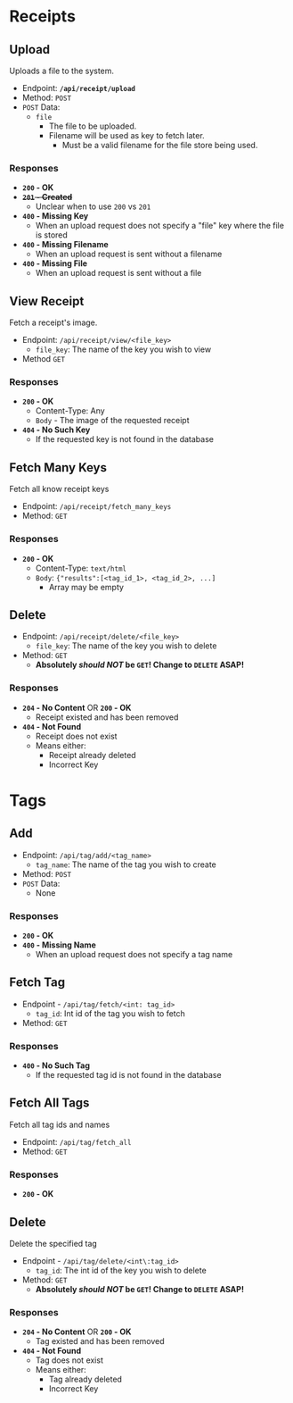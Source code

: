 # Receipts
## Upload
Uploads a file to the system. 

- Endpoint: **`/api/receipt/upload`**
- Method: `POST`
- `POST` Data:
  - `file`
    - The file to be uploaded.
    - Filename will be used as key to fetch later.
      - Must be a valid filename for the file store being used.

### Responses
- **`200` - OK**
- ~~**`201` - Created**~~
  - Unclear when to use `200` vs `201`
- **`400` - Missing Key**
  - When an upload request does not specify a "file" key where the file is stored
- **`400` - Missing Filename**
  - When an upload request is sent without a filename
- **`400` - Missing File**
  - When an upload request is sent without a file

## View Receipt
Fetch a receipt's image.
- Endpoint: `/api/receipt/view/<file_key>`
  - `file_key`: The name of the key you wish to view
- Method `GET`

### Responses
- **`200` - OK**
  - Content-Type: Any
  - `Body` - The image of the requested receipt
- **`404` - No Such Key**
  - If the requested key is not found in the database

## Fetch Many Keys
Fetch all know receipt keys
- Endpoint: `/api/receipt/fetch_many_keys`
- Method: `GET`

### Responses
- **`200` - OK**
  - Content-Type: `text/html`
  - `Body`: `{"results":[<tag_id_1>, <tag_id_2>, ...]`
    - Array may be empty

## Delete
- Endpoint: `/api/receipt/delete/<file_key>`
  - `file_key`: The name of the key you wish to delete
- Method: `GET`
  - **Absolutely _should NOT_ be `GET`! Change to `DELETE` ASAP!**

### Responses
- **`204` - No Content** OR **`200` - OK**
  - Receipt existed and has been removed
- **`404` - Not Found**
  - Receipt does not exist
  - Means either:
    - Receipt already deleted
    - Incorrect Key


# Tags
## Add
- Endpoint:  `/api/tag/add/<tag_name>`
  - `tag_name`: The name of the tag you wish to create
- Method: `POST`
- `POST` Data:
  - None

### Responses
- **`200` - OK**
- **`400` - Missing Name**
  - When an upload request does not specify a tag name

## Fetch Tag
- Endpoint - `/api/tag/fetch/<int: tag_id>`
  - `tag_id`: Int id of the tag you wish to fetch
- Method: `GET`

### Responses
- **`400` - No Such Tag**
  - If the requested tag id is not found in the database

## Fetch All Tags
Fetch all tag ids and names
- Endpoint: `/api/tag/fetch_all`
- Method: `GET`

### Responses
- **`200` - OK**

## Delete
Delete the specified tag
- Endpoint - `/api/tag/delete/<int\:tag_id>`
  - `tag_id`: The int id of the key you wish to delete
- Method: `GET`
  - **Absolutely _should NOT_ be `GET`! Change to `DELETE` ASAP!**

### Responses
- **`204` - No Content** OR **`200` - OK**
  - Tag existed and has been removed
- **`404` - Not Found**
  - Tag does not exist
  - Means either:
    - Tag already deleted
    - Incorrect Key
